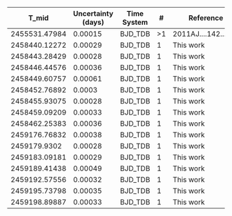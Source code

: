 |T_mid|Uncertainty (days)           |Time System|#                                            |Reference                           |
|-----|-----------------------------|-----------|---------------------------------------------|------------------------------------|
|2455531.47984|0.00015                      |BJD_TDB    |>1                                           |2011AJ....142...86E                 |
|2458440.12272|0.00029                      |BJD_TDB    |1                                            |This work                           |
|2458443.28429|0.00028                      |BJD_TDB    |1                                            |This work                           |
|2458446.44576|0.00036                      |BJD_TDB    |1                                            |This work                           |
|2458449.60757|0.00061                      |BJD_TDB    |1                                            |This work                           |
|2458452.76892|0.0003                       |BJD_TDB    |1                                            |This work                           |
|2458455.93075|0.00028                      |BJD_TDB    |1                                            |This work                           |
|2458459.09209|0.00033                      |BJD_TDB    |1                                            |This work                           |
|2458462.25383|0.00036                      |BJD_TDB    |1                                            |This work                           |
|2459176.76832|0.00038                      |BJD_TDB    |1                                            |This work                           |
|2459179.9302|0.00028                      |BJD_TDB    |1                                            |This work                           |
|2459183.09181|0.00029                      |BJD_TDB    |1                                            |This work                           |
|2459189.41438|0.00049                      |BJD_TDB    |1                                            |This work                           |
|2459192.57556|0.00032                      |BJD_TDB    |1                                            |This work                           |
|2459195.73798|0.00035                      |BJD_TDB    |1                                            |This work                           |
|2459198.89887|0.00033                      |BJD_TDB    |1                                            |This work                           |
